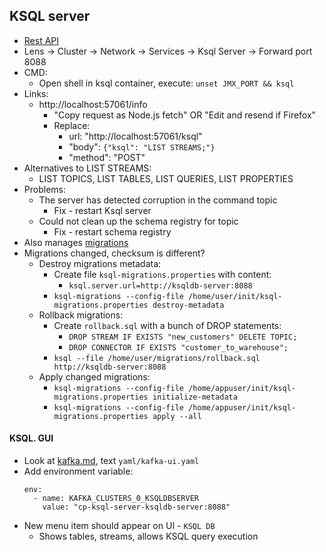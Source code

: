 
## KSQL server
* [Rest API](https://docs.confluent.io/4.1.0/ksql/docs/api.html)
* Lens -> Cluster -> Network -> Services -> Ksql Server -> Forward port 8088
* CMD:
    * Open shell in ksql container, execute: `unset JMX_PORT && ksql`
* Links:
    * http://localhost:57061/info
        * "Copy request as Node.js fetch" OR "Edit and resend if Firefox"
        * Replace:
            * url: "http://localhost:57061/ksql"
            * "body": `{"ksql": "LIST STREAMS;"}`
            * "method": "POST"
* Alternatives to LIST STREAMS:
    * LIST TOPICS, LIST TABLES, LIST QUERIES, LIST PROPERTIES
* Problems:
    * The server has detected corruption in the command topic
        * Fix - restart Ksql server
    * Could not clean up the schema registry for topic
        * Fix - restart schema registry
* Also manages [migrations](https://docs.ksqldb.io/en/latest/operate-and-deploy/migrations-tool/)
* Migrations changed, checksum is different?
    * Destroy migrations metadata:
        * Create file `ksql-migrations.properties` with content:
            * `ksql.server.url=http://ksqldb-server:8088`
        * `ksql-migrations --config-file /home/user/init/ksql-migrations.properties destroy-metadata`
    * Rollback migrations:
        * Create `rollback.sql` with a bunch of DROP statements:
            * `DROP STREAM IF EXISTS "new_customers" DELETE TOPIC;`
            * `DROP CONNECTOR IF EXISTS "customer_to_warehouse";`
        * `ksql --file /home/user/migrations/rollback.sql http://ksqldb-server:8088`
    * Apply changed migrations:
        * `ksql-migrations --config-file /home/appuser/init/ksql-migrations.properties initialize-metadata`
        * `ksql-migrations --config-file /home/appuser/init/ksql-migrations.properties apply --all`

#### KSQL. GUI
* Look at [kafka.md](kafka-ecosystem.md), text `yaml/kafka-ui.yaml`
* Add environment variable:
    ```
    env:
      - name: KAFKA_CLUSTERS_0_KSQLDBSERVER
        value: "cp-ksql-server-ksqldb-server:8088"
    ```
* New menu item should appear on UI - `KSQL DB`
    * Shows tables, streams, allows KSQL query execution

